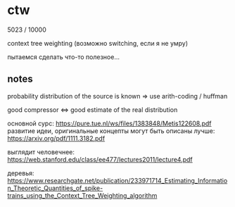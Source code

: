 # ctw

5023 / 10000

context tree weighting (возможно switching, если я не умру)

пытаемся сделать что-то полезное... 

## notes
probability distribution of the source is known => use arith-coding / huffman

good compressor <=> good estimate of the real distribution

основной сурс: https://pure.tue.nl/ws/files/1383848/Metis122608.pdf \
развитие идеи, оригинальные концепты могут быть описаны лучше: https://arxiv.org/pdf/1111.3182.pdf

выглядит человечнее: https://web.stanford.edu/class/ee477/lectures2011/lecture4.pdf

деревья: https://www.researchgate.net/publication/233971714_Estimating_Information_Theoretic_Quantities_of_spike-trains_using_the_Context_Tree_Weighting_algorithm
